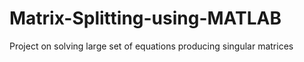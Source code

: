 # Matrix-Splitting-using-MATLAB
Project on solving large set of equations producing singular matrices
